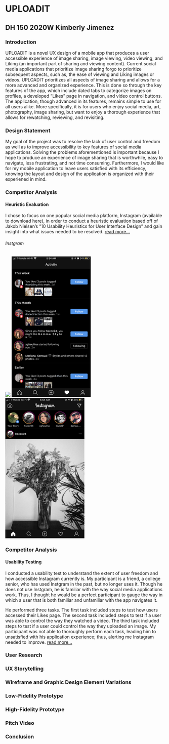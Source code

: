 # UPLOADIT
## DH 150 2020W Kimberly Jimenez

### Introduction

UPLOADIT is a novel UX design of a mobile app that produces a user accessible experience of image sharing, image viewing, video viewing, and Liking (an important part of sharing and viewing content). Current social media applications that prioritize image sharing forgo to prioritize subsequent aspects, such as, the ease of viewing and Liking images or videos. UPLOADIT prioritizes all aspects of image sharing and allows for a more advanced and organized experience. This is done so through the key features of the app, which include dated tabs to categorize images on profiles, a developed “Likes” page in navigation, and video control buttons. The application, though advanced in its features, remains simple to use for all users alike. More specifically, it is for users who enjoy social media, art, photography, image sharing, but want to enjoy a thorough experience that allows for rewatching, reviewing, and revisiting.

### Design Statement

My goal of the project was to resolve the lack of user control and freedom as well as to improve accessibility to key features of social media applications. Solving the problems aforementioned is important because I hope to produce an experience of image sharing that is worthwhile, easy to navigate, less frustrating, and not time consuming. Furthermore, I would like for my mobile application to leave users satisfied with its efficiency, knowing the layout and design of the application is organized with their experiened in mind.

### Competitor Analysis

#### Heuristic Evaluation

I chose to focus on one popular social media platform, Instagram (available to download here), in order to conduct a heuristic evaluation based off of Jakob Nielsen’s “10 Usability Heuristics for User Interface Design” and gain insight into what issues needed to be resolved. [read more...](https://github.com/kj121497/kj)

###### Instgram
<img src="IMG_6369.PNG" width="250"> <img src="IMG_6368.PNG" width="250"> <img src="IMG_6367.PNG" width="250">

### Competitor Analysis

#### Usability Testing

I conducted a usability test to understand the extent of user freedom and how accessible Instagram currently is. My participant is a friend, a college senior, who has used Instgram in the past, but no longer uses it. Though he does not use Instgram, he is familiar with the way social media applications work. Thus, I thought he would be a perfect participant to gauge the way in which a user that is both familiar and unfamiliar with the app navigates it. 

He performed three tasks. The first task included steps to test how users accessed their Likes page. The second task included steps to test if a user was able to control the way they watched a video. The third task included steps to test if a user could control the way they uploaded an image. My participant was not able to thoroughly perform each task, leading him to unsatisfied with his application experience; thus, alerting me Instagram needed to improve. [read more...](https://github.com/kj121497/kj2)

### User Research 


### UX Storytelling


### Wireframe and Graphic Design Element Variations


### Low-Fidelity Prototype


### High-Fidelity Prototype


### Pitch Video


### Conclusion

